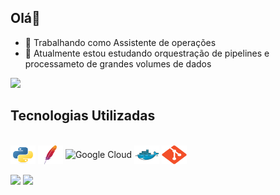 ## Olá👋

- 🔭 Trabalhando como Assistente de operações
- 🌱 Atualmente estou estudando orquestração de pipelines e processameto de grandes volumes de dados
  
<img heigth="180" src="https://github-readme-stats.vercel.app/api?username=Kauadevv&show_icons=true&theme=radical"> </img>

## Tecnologias Utilizadas
<div style="display: inline_block"><br>
  <img align="center" alt="Python" height="30" width="40" src="https://raw.githubusercontent.com/devicons/devicon/master/icons/python/python-original.svg">
  <img align="center" alt="Apache Spark" height="30" width="40" src="https://raw.githubusercontent.com/devicons/devicon/master/icons/apache/apache-original.svg">
  <img align="center" alt="Google Cloud" height="30" width="40" src="https://cdn.jsdelivr.net/gh/devicons/devicon@latest/icons/googlecloud/googlecloud-original.svg" />
  <img align="center" alt="Docker" height="30" width="40" src="https://raw.githubusercontent.com/devicons/devicon/master/icons/docker/docker-original.svg">
  <img align="center" alt="Git" height="30" width="40" src="https://raw.githubusercontent.com/devicons/devicon/master/icons/git/git-original.svg">
</div>
<br>
<div> 
  <a href="https://www.linkedin.com/in/kaua-henrique" target="_blank"><img src="https://img.shields.io/badge/-LinkedIn-%230077B5?style=for-the-badge&logo=linkedin&logoColor=white" target="_blank"></a> 
  <a href = "mailto:contatorafaballerini@gmail.com"><img src="https://img.shields.io/badge/-Gmail-%23333?style=for-the-badge&logo=gmail&logoColor=white" target="_blank"></a>  
</div>






